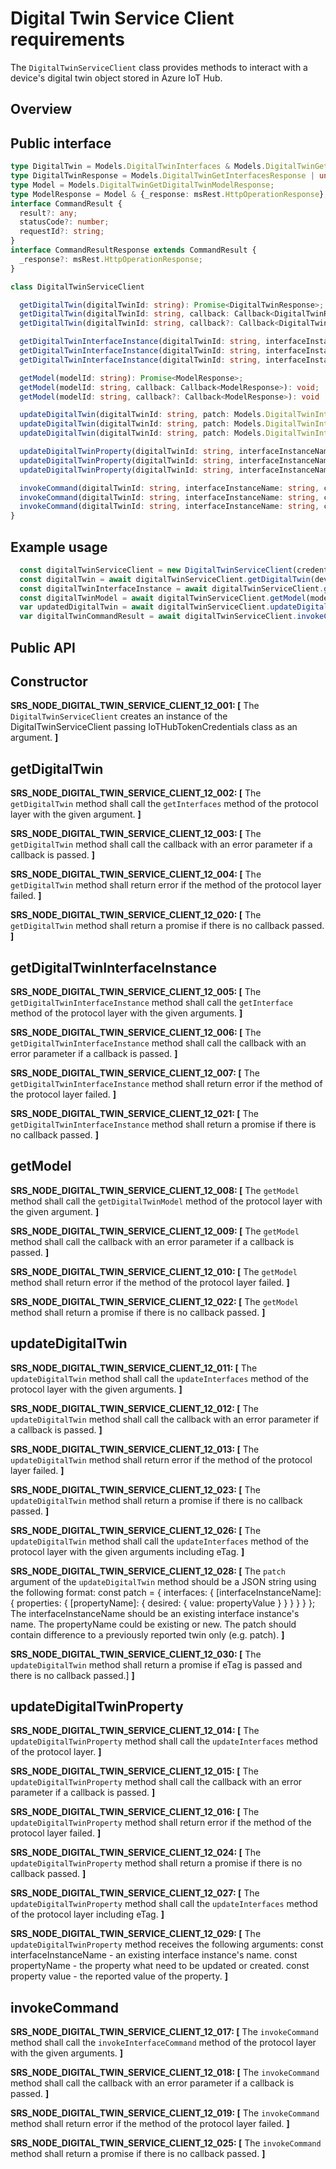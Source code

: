 # Digital Twin Service Client requirements

The `DigitalTwinServiceClient` class provides methods to interact with a device's digital twin object stored in Azure IoT Hub.

## Overview

## Public interface

```typescript
type DigitalTwin = Models.DigitalTwinInterfaces & Models.DigitalTwinGetInterfacesHeaders | undefined;
type DigitalTwinResponse = Models.DigitalTwinGetInterfacesResponse | undefined;
type Model = Models.DigitalTwinGetDigitalTwinModelResponse;
type ModelResponse = Model & {_response: msRest.HttpOperationResponse};
interface CommandResult {
  result?: any;
  statusCode?: number;
  requestId?: string;
}
interface CommandResultResponse extends CommandResult {
  _response?: msRest.HttpOperationResponse;
}

class DigitalTwinServiceClient

  getDigitalTwin(digitalTwinId: string): Promise<DigitalTwinResponse>;
  getDigitalTwin(digitalTwinId: string, callback: Callback<DigitalTwinResponse>): void;
  getDigitalTwin(digitalTwinId: string, callback?: Callback<DigitalTwinResponse>): void | Promise<DigitalTwinResponse> {

  getDigitalTwinInterfaceInstance(digitalTwinId: string, interfaceInstanceName: string): Promise<DigitalTwinResponse>;
  getDigitalTwinInterfaceInstance(digitalTwinId: string, interfaceInstanceName: string, callback: Callback<DigitalTwinResponse>): void;
  getDigitalTwinInterfaceInstance(digitalTwinId: string, interfaceInstanceName: string, callback?: Callback<DigitalTwinResponse>): void | Promise<DigitalTwinResponse> {

  getModel(modelId: string): Promise<ModelResponse>;
  getModel(modelId: string, callback: Callback<ModelResponse>): void;
  getModel(modelId: string, callback?: Callback<ModelResponse>): void | Promise<ModelResponse> {

  updateDigitalTwin(digitalTwinId: string, patch: Models.DigitalTwinInterfacesPatch): Promise<DigitalTwinResponse>;
  updateDigitalTwin(digitalTwinId: string, patch: Models.DigitalTwinInterfacesPatch, callback: Callback<DigitalTwinResponse>): void;
  updateDigitalTwin(digitalTwinId: string, patch: Models.DigitalTwinInterfacesPatch, callback?: Callback<DigitalTwinResponse>): void | Promise<DigitalTwinResponse> {

  updateDigitalTwinProperty(digitalTwinId: string, interfaceInstanceName: string, propertyName: string, propertyValue: string): Promise<DigitalTwinResponse>;
  updateDigitalTwinProperty(digitalTwinId: string, interfaceInstanceName: string, propertyName: string, propertyValue: string, callback: Callback<DigitalTwinResponse>): void;
  updateDigitalTwinProperty(digitalTwinId: string, interfaceInstanceName: string, propertyName: string, propertyValue: string, callback?: Callback<DigitalTwinResponse>): void | Promise<DigitalTwinResponse> {

  invokeCommand(digitalTwinId: string, interfaceInstanceName: string, commandName: string, argument: string): Promise<CommandResultResponse>;
  invokeCommand(digitalTwinId: string, interfaceInstanceName: string, commandName: string, argument: string, callback: Callback<CommandResultResponse>): void;
  invokeCommand(digitalTwinId: string, interfaceInstanceName: string, commandName: string, argument: string, callback?: Callback<CommandResultResponse>): void | Promise<CommandResultResponse> {
}
```

## Example usage

```javascript
  const digitalTwinServiceClient = new DigitalTwinServiceClient(credentials);
  const digitalTwin = await digitalTwinServiceClient.getDigitalTwin(deviceDescription.deviceId);
  const digitalTwinInterfaceInstance = await digitalTwinServiceClient.getDigitalTwinInterfaceInstance(deviceDescription.deviceId, interfaceInstanceName);
  const digitalTwinModel = await digitalTwinServiceClient.getModel(modelId);
  var updatedDigitalTwin = await digitalTwinServiceClient.updateDigitalTwin(deviceDescription.deviceId, patch, digitalTwin.eTag);
  var digitalTwinCommandResult = await digitalTwinServiceClient.invokeCommand(digitalTwin.Id, digitalTwinInterfaceInstanceName, digitalTwinCommandName, digitalTwinArgument);
```

## Public API

## Constructor

**SRS_NODE_DIGITAL_TWIN_SERVICE_CLIENT_12_001: [** The `DigitalTwinServiceClient` creates an instance of the DigitalTwinServiceClient passing IoTHubTokenCredentials class as an argument. **]**

## getDigitalTwin

**SRS_NODE_DIGITAL_TWIN_SERVICE_CLIENT_12_002: [** The `getDigitalTwin` method shall call the `getInterfaces` method of the protocol layer with the given argument. **]**

**SRS_NODE_DIGITAL_TWIN_SERVICE_CLIENT_12_003: [** The `getDigitalTwin` method shall call the callback with an error parameter if a callback is passed. **]**

**SRS_NODE_DIGITAL_TWIN_SERVICE_CLIENT_12_004: [** The `getDigitalTwin` method shall return error if the method of the protocol layer failed. **]**

**SRS_NODE_DIGITAL_TWIN_SERVICE_CLIENT_12_020: [** The `getDigitalTwin` method shall return a promise if there is no callback passed. **]**

## getDigitalTwinInterfaceInstance

**SRS_NODE_DIGITAL_TWIN_SERVICE_CLIENT_12_005: [** The `getDigitalTwinInterfaceInstance` method shall call the `getInterface` method of the protocol layer with the given arguments. **]**

**SRS_NODE_DIGITAL_TWIN_SERVICE_CLIENT_12_006: [** The `getDigitalTwinInterfaceInstance` method shall call the callback with an error parameter if a callback is passed. **]**

**SRS_NODE_DIGITAL_TWIN_SERVICE_CLIENT_12_007: [** The `getDigitalTwinInterfaceInstance` method shall return error if the method of the protocol layer failed. **]**

**SRS_NODE_DIGITAL_TWIN_SERVICE_CLIENT_12_021: [** The `getDigitalTwinInterfaceInstance` method shall return a promise if there is no callback passed. **]**

## getModel

**SRS_NODE_DIGITAL_TWIN_SERVICE_CLIENT_12_008: [** The `getModel` method shall call the `getDigitalTwinModel` method of the protocol layer with the given argument. **]**

**SRS_NODE_DIGITAL_TWIN_SERVICE_CLIENT_12_009: [** The `getModel` method shall call the callback with an error parameter if a callback is passed. **]**

**SRS_NODE_DIGITAL_TWIN_SERVICE_CLIENT_12_010: [** The `getModel` method shall return error if the method of the protocol layer failed. **]**

**SRS_NODE_DIGITAL_TWIN_SERVICE_CLIENT_12_022: [** The `getModel` method shall return a promise if there is no callback passed. **]**

## updateDigitalTwin

**SRS_NODE_DIGITAL_TWIN_SERVICE_CLIENT_12_011: [** The `updateDigitalTwin` method shall call the `updateInterfaces` method of the protocol layer with the given arguments. **]**

**SRS_NODE_DIGITAL_TWIN_SERVICE_CLIENT_12_012: [** The `updateDigitalTwin` method shall call the callback with an error parameter if a callback is passed. **]**

**SRS_NODE_DIGITAL_TWIN_SERVICE_CLIENT_12_013: [** The `updateDigitalTwin` method shall return error if the method of the protocol layer failed. **]**

**SRS_NODE_DIGITAL_TWIN_SERVICE_CLIENT_12_023: [** The `updateDigitalTwin` method shall return a promise if there is no callback passed. **]**

**SRS_NODE_DIGITAL_TWIN_SERVICE_CLIENT_12_026: [** The `updateDigitalTwin` method shall call the `updateInterfaces` method of the protocol layer with the given arguments including eTag. **]**

**SRS_NODE_DIGITAL_TWIN_SERVICE_CLIENT_12_028: [** The `patch` argument of the `updateDigitalTwin` method should be a JSON string using the following format:
 const patch = {
    interfaces: {
      [interfaceInstanceName]: {
        properties: {
          [propertyName]: {
            desired: {
              value: propertyValue
            }
          }
        }
      }
    }
  };
  The interfaceInstanceName should be an existing interface instance's name.
  The propertyName could be existing or new.
  The patch should contain difference to a previously reported twin only (e.g. patch).
 **]**

**SRS_NODE_DIGITAL_TWIN_SERVICE_CLIENT_12_030: [** The `updateDigitalTwin` method shall return a promise if eTag is passed and there is no callback passed.] **]**

## updateDigitalTwinProperty

**SRS_NODE_DIGITAL_TWIN_SERVICE_CLIENT_12_014: [** The `updateDigitalTwinProperty` method shall call the `updateInterfaces` method of the protocol layer. **]**

**SRS_NODE_DIGITAL_TWIN_SERVICE_CLIENT_12_015: [** The `updateDigitalTwinProperty` method shall call the callback with an error parameter if a callback is passed. **]**

**SRS_NODE_DIGITAL_TWIN_SERVICE_CLIENT_12_016: [** The `updateDigitalTwinProperty` method shall return error if the method of the protocol layer failed. **]**

**SRS_NODE_DIGITAL_TWIN_SERVICE_CLIENT_12_024: [** The `updateDigitalTwinProperty` method shall return a promise if there is no callback passed. **]**

**SRS_NODE_DIGITAL_TWIN_SERVICE_CLIENT_12_027: [** The `updateDigitalTwinProperty` method shall call the `updateInterfaces` method of the protocol layer including eTag. **]**

**SRS_NODE_DIGITAL_TWIN_SERVICE_CLIENT_12_029: [** The `updateDigitalTwinProperty` method receives the following arguments:
  const interfaceInstanceName - an existing interface instance's name.
  const propertyName - the property what need to be updated or created.
  const property value - the reported value of the property.
 **]**

## invokeCommand

**SRS_NODE_DIGITAL_TWIN_SERVICE_CLIENT_12_017: [** The `invokeCommand` method shall call the `invokeInterfaceCommand` method of the protocol layer with the given arguments. **]**

**SRS_NODE_DIGITAL_TWIN_SERVICE_CLIENT_12_018: [** The `invokeCommand` method shall call the callback with an error parameter if a callback is passed. **]**

**SRS_NODE_DIGITAL_TWIN_SERVICE_CLIENT_12_019: [** The `invokeCommand` method shall return error if the method of the protocol layer failed. **]**

**SRS_NODE_DIGITAL_TWIN_SERVICE_CLIENT_12_025: [** The `invokeCommand` method shall return a promise if there is no callback passed. **]**
